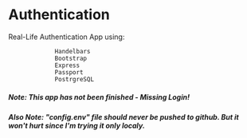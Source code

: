 # Authentication

Real-Life Authentication App using:

                 Handelbars 
                 Bootstrap
                 Express
                 Passport
                 PostrgreSQL 
                 
##### Note: This app has not been finished - Missing Login! 
##### Also Note: "config.env" file should never be pushed to github. But it won't hurt since I'm trying it only localy. 
